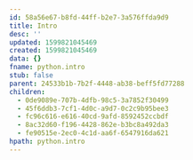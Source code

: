 ```yaml
---
id: 58a56e67-b8fd-44ff-b2e7-3a576ffda9d9
title: Intro
desc: ''
updated: 1599821045469
created: 1599821045469
data: {}
fname: python.intro
stub: false
parent: 24533b1b-7b2f-4448-ab38-beff5fd77288
children:
  - 0de9089e-707b-4dfb-98c5-3a7852f30499
  - 45f6ddb3-7cf1-4d0c-a9d7-0c2c9b95bee3
  - fc96c616-e616-40cd-9afd-8592452ccbdf
  - 8ac32d60-f196-4428-862e-b3bc8a492da3
  - fe90515e-2ec0-4c1d-aa6f-6547916da621
hpath: python.intro
---
```


